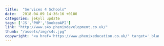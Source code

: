 ```yaml
---
title:  "Services 4 Schools"
date:   2018-04-09 14:36:16 +0100
categories: jekyll update
tags: ['JS','PHP','BookeoAPI']
link: "http://www.s4s.phenixdevelopment.co.uk/"
thumb: "/assets/img/s4s.jpg"
copywright: "<a href='https://www.phenixeducation.co.uk/' target='_blank'>&copy; Phenix Digital Ltd</a>"
---
```


